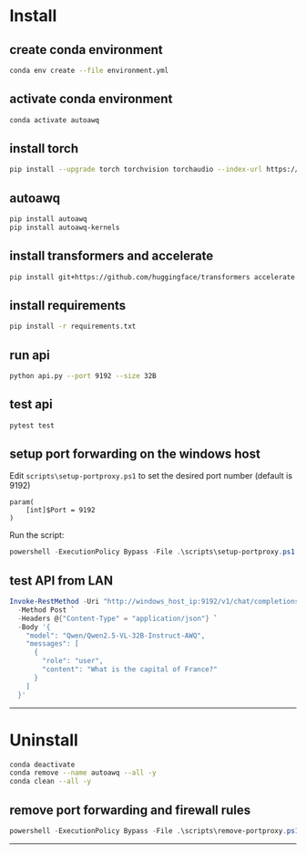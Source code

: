 # Install

## create conda environment
```bash
conda env create --file environment.yml
```

## activate conda environment
```bash
conda activate autoawq
```

## install torch
```bash
pip install --upgrade torch torchvision torchaudio --index-url https://download.pytorch.org/whl/cu121
```

## autoawq
```bash
pip install autoawq
pip install autoawq-kernels
```

## install transformers and accelerate
```bash
pip install git+https://github.com/huggingface/transformers accelerate
```

## install requirements
```bash
pip install -r requirements.txt
```

## run api
```bash
python api.py --port 9192 --size 32B
```

## test api
```bash
pytest test
```

## setup port forwarding on the windows host

Edit `scripts\setup-portproxy.ps1` to set the desired port number (default is 9192)
```
param(
    [int]$Port = 9192
)
```

Run the script:
```powershell
powershell -ExecutionPolicy Bypass -File .\scripts\setup-portproxy.ps1
```

## test API from LAN
```powershell
Invoke-RestMethod -Uri "http://windows_host_ip:9192/v1/chat/completions" `
  -Method Post `
  -Headers @{"Content-Type" = "application/json"} `
  -Body '{
    "model": "Qwen/Qwen2.5-VL-32B-Instruct-AWQ",
    "messages": [
      {
        "role": "user",
        "content": "What is the capital of France?"
      }
    ]
  }'
```

---

# Uninstall
```bash
conda deactivate
conda remove --name autoawq --all -y
conda clean --all -y
```

## remove port forwarding and firewall rules
```powershell
powershell -ExecutionPolicy Bypass -File .\scripts\remove-portproxy.ps1
```

---
